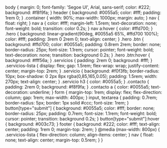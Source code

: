 body {
  margin: 0;
  font-family: 'Segoe UI', Arial, sans-serif;
  color: #222;
  background: #f8f9fa;
}
header {
  background: #0055a5;
  color: #fff;
  padding: 1rem 0;
}
.container {
  width: 90%;
  max-width: 1000px;
  margin: auto;
}
nav {
  float: right;
}
nav a {
  color: #fff;
  margin-left: 1.5rem;
  text-decoration: none;
  font-weight: bold;
  transition: color 0.2s;
}
nav a:hover {
  color: #ffd700;
}
.hero {
  background: linear-gradient(90deg, #0055a5 65%, #ffd700 100%);
  color: #fff;
  padding: 3rem 0 2rem 0;
  text-align: center;
}
.hero .btn {
  background: #ffd700;
  color: #0055a5;
  padding: 0.8rem 2rem;
  border: none;
  border-radius: 25px;
  font-size: 1.1rem;
  cursor: pointer;
  font-weight: bold;
  text-decoration: none;
  transition: background 0.2s;
}
.hero .btn:hover {
  background: #fff56a;
}
.servicios {
  padding: 2rem 0;
  background: #fff;
}
.servicios-lista {
  display: flex;
  gap: 1.5rem;
  flex-wrap: wrap;
  justify-content: center;
  margin-top: 2rem;
}
.servicio {
  background: #f0f3fb;
  border-radius: 10px;
  box-shadow: 0 2px 8px rgba(0,85,165,0.05);
  padding: 1.5rem;
  width: 270px;
  text-align: center;
}
.servicio h3 {
  color: #0055a5;
}
.contacto {
  padding: 2rem 0;
  background: #f8f9fa;
}
.contacto a {
  color: #0055a5;
  text-decoration: underline;
}
form {
  margin-top: 1rem;
  display: flex;
  flex-direction: column;
  gap: 1rem;
  max-width: 400px;
}
input, textarea {
  padding: 0.7rem;
  border-radius: 5px;
  border: 1px solid #ccc;
  font-size: 1rem;
}
button[type="submit"] {
  background: #0055a5;
  color: #fff;
  border: none;
  border-radius: 25px;
  padding: 0.7rem;
  font-size: 1.1rem;
  font-weight: bold;
  cursor: pointer;
  transition: background 0.2s;
}
button[type="submit"]:hover {
  background: #003c73;
}
footer {
  background: #222;
  color: #fff;
  text-align: center;
  padding: 1rem 0;
  margin-top: 2rem;
}
@media (max-width: 800px) {
  .servicios-lista {
    flex-direction: column;
    align-items: center;
  }
  nav {
    float: none;
    text-align: center;
    margin-top: 0.5rem;
  }
}
